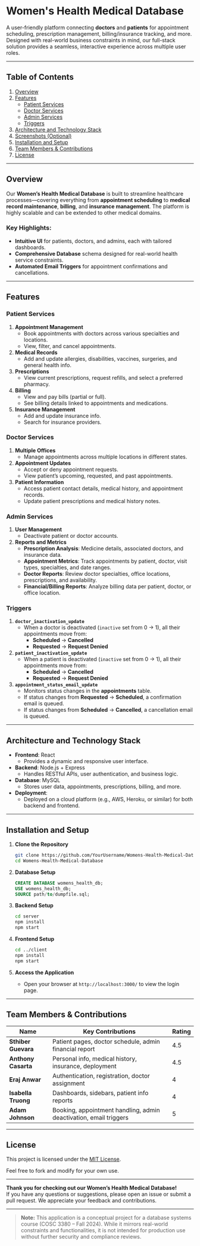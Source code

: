 # Women's Health Medical Database

A user-friendly platform connecting **doctors** and **patients** for appointment scheduling, prescription management, billing/insurance tracking, and more. Designed with real-world business constraints in mind, our full-stack solution provides a seamless, interactive experience across multiple user roles.

---

## Table of Contents
1. [Overview](#overview)  
2. [Features](#features)  
   - [Patient Services](#patient-services)  
   - [Doctor Services](#doctor-services)  
   - [Admin Services](#admin-services)  
   - [Triggers](#triggers)  
3. [Architecture and Technology Stack](#architecture-and-technology-stack)  
4. [Screenshots (Optional)](#screenshots-optional)  
5. [Installation and Setup](#installation-and-setup)  
6. [Team Members & Contributions](#team-members--contributions)  
7. [License](#license)

---

## Overview
Our **Women’s Health Medical Database** is built to streamline healthcare processes—covering everything from **appointment scheduling** to **medical record maintenance**, **billing**, and **insurance management**. The platform is highly scalable and can be extended to other medical domains.

### Key Highlights:
- **Intuitive UI** for patients, doctors, and admins, each with tailored dashboards.
- **Comprehensive Database** schema designed for real-world health service constraints.
- **Automated Email Triggers** for appointment confirmations and cancellations.

---

## Features

### Patient Services
1. **Appointment Management**  
   - Book appointments with doctors across various specialties and locations.  
   - View, filter, and cancel appointments.
2. **Medical Records**  
   - Add and update allergies, disabilities, vaccines, surgeries, and general health info.
3. **Prescriptions**  
   - View current prescriptions, request refills, and select a preferred pharmacy.
4. **Billing**  
   - View and pay bills (partial or full).  
   - See billing details linked to appointments and medications.
5. **Insurance Management**  
   - Add and update insurance info.  
   - Search for insurance providers.

### Doctor Services
1. **Multiple Offices**  
   - Manage appointments across multiple locations in different states.
2. **Appointment Updates**  
   - Accept or deny appointment requests.  
   - View patient’s upcoming, requested, and past appointments.
3. **Patient Information**  
   - Access patient contact details, medical history, and appointment records.  
   - Update patient prescriptions and medical history notes.

### Admin Services
1. **User Management**  
   - Deactivate patient or doctor accounts.
2. **Reports and Metrics**  
   - **Prescription Analysis**: Medicine details, associated doctors, and insurance data.
   - **Appointment Metrics**: Track appointments by patient, doctor, visit types, specialties, and date ranges.
   - **Doctor Reports**: Review doctor specialties, office locations, prescriptions, and availability.
   - **Financial/Billing Reports**: Analyze billing data per patient, doctor, or office location.

### Triggers
1. **`doctor_inactivation_update`**  
   - When a doctor is deactivated (`inactive` set from 0 → 1), all their appointments move from:  
     - **Scheduled** → **Cancelled**  
     - **Requested** → **Request Denied**
2. **`patient_inactivation_update`**  
   - When a patient is deactivated (`inactive` set from 0 → 1), all their appointments move from:  
     - **Scheduled** → **Cancelled**  
     - **Requested** → **Request Denied**
3. **`appointment_status_email_update`**  
   - Monitors status changes in the **appointments** table.  
   - If status changes from **Requested** → **Scheduled**, a confirmation email is queued.  
   - If status changes from **Scheduled** → **Cancelled**, a cancellation email is queued.

---

## Architecture and Technology Stack
- **Frontend**: React  
  - Provides a dynamic and responsive user interface.
- **Backend**: Node.js + Express  
  - Handles RESTful APIs, user authentication, and business logic.
- **Database**: MySQL  
  - Stores user data, appointments, prescriptions, billing, and more.
- **Deployment**:  
  - Deployed on a cloud platform (e.g., AWS, Heroku, or similar) for both backend and frontend.

---

## Installation and Setup

1. **Clone the Repository**
   ```bash
   git clone https://github.com/YourUsername/Womens-Health-Medical-Database.git
   cd Womens-Health-Medical-Database
   ```

2. **Database Setup**
   ```sql
   CREATE DATABASE womens_health_db;
   USE womens_health_db;
   SOURCE path/to/dumpfile.sql;
   ```

3. **Backend Setup**
   ```bash
   cd server
   npm install
   npm start
   ```

4. **Frontend Setup**
   ```bash
   cd ../client
   npm install
   npm start
   ```

5. **Access the Application**
   - Open your browser at `http://localhost:3000/` to view the login page.

---

## Team Members & Contributions

| Name                  | Key Contributions | Rating |
|-----------------------|------------------|--------|
| **Sthiber Guevara**   | Patient pages, doctor schedule, admin financial report | 4.5 |
| **Anthony Casarta**   | Personal info, medical history, insurance, deployment | 4.5 |
| **Eraj Anwar**        | Authentication, registration, doctor assignment | 4 |
| **Isabella Truong**   | Dashboards, sidebars, patient info reports | 4 |
| **Adam Johnson**      | Booking, appointment handling, admin deactivation, email triggers | 5 |

---

## License

This project is licensed under the [MIT License](LICENSE).

Feel free to fork and modify for your own use.

---

**Thank you for checking out our Women’s Health Medical Database!**  
If you have any questions or suggestions, please open an issue or submit a pull request. We appreciate your feedback and contributions.

---

> **Note:** This application is a conceptual project for a database systems course (COSC 3380 – Fall 2024). While it mirrors real-world constraints and functionalities, it is not intended for production use without further security and compliance reviews.

